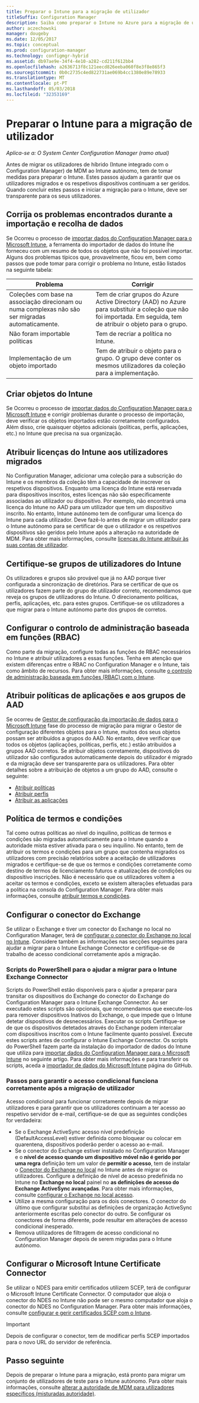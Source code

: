 ```yaml
---
title: Preparar o Intune para a migração de utilizador
titleSuffix: Configuration Manager
description: Saiba como preparar o Intune no Azure para a migração de utilizador de híbrida MDM.
author: aczechowski
manager: dougeby
ms.date: 12/05/2017
ms.topic: conceptual
ms.prod: configuration-manager
ms.technology: configmgr-hybrid
ms.assetid: db97ae9e-34f4-4e10-a282-cd211f612bb4
ms.openlocfilehash: a2636713f8c121eecd826eeba060f8e3f8e865f3
ms.sourcegitcommit: 0b0c2735c4ed822731ae069b4cc1380e89e78933
ms.translationtype: MT
ms.contentlocale: pt-PT
ms.lasthandoff: 05/03/2018
ms.locfileid: "32353169"
---
```

# <a name="prepare-intune-for-user-migration"></a>Preparar o Intune para a migração de utilizador 

*Aplica-se a: O System Center Configuration Manager (ramo atual)*    

Antes de migrar os utilizadores de híbrido (Intune integrado com o Configuration Manager) de MDM ao Intune autónomo, tem de tomar medidas para preparar o Intune. Estes passos ajudam a garantir que os utilizadores migrados e os respetivos dispositivos continuam a ser geridos. Quando concluir estes passos e iniciar a migração para o Intune, deve ser transparente para os seus utilizadores.  

## <a name="fix-issues-found-during-data-collection-and-import"></a>Corrija os problemas encontrados durante a importação e recolha de dados
Se Ocorreu o processo de [importar dados do Configuration Manager para o Microsoft Intune](migrate-import-data.md), a ferramenta do importador de dados do Intune lhe forneceu com um resumo de todos os objetos que não foi possível importar. Alguns dos problemas típicos que, provavelmente, ficou em, bem como passos que pode tomar para corrigir o problema no Intune, estão listados na seguinte tabela: 

|Problema  |Corrigir  |
|---------|---------|
|Coleções com base na associação direcionam ou numa complexas não são ser migradas automaticamente.|Tem de criar grupos do Azure Active Directory (AAD) no Azure para substituir a coleção que não foi importada. Em seguida, tem de atribuir o objeto para o grupo.|
|Não foram importable políticas |Tem de recriar a política no Intune.|
|Implementação de um objeto importado|Tem de atribuir o objeto para o grupo. O grupo deve conter os mesmos utilizadores da coleção para a implementação.|

## <a name="create-intune-objects"></a>Criar objetos do Intune 
Se Ocorreu o processo de [importar dados do Configuration Manager para o Microsoft Intune](migrate-import-data.md) e corrigir problemas durante o processo de importação, deve verificar os objetos importados estão corretamente configurados. Além disso, crie quaisquer objetos adicionais (políticas, perfis, aplicações, etc.) no Intune que precisa na sua organização. 

## <a name="assign-intune-licenses-to-migrated-users"></a>Atribuir licenças do Intune aos utilizadores migrados
No Configuration Manager, adicionar uma coleção para a subscrição do Intune e os membros da coleção têm a capacidade de inscrever os respetivos dispositivos. Enquanto uma licença do Intune está reservada para dispositivos inscritos, estes licenças não são especificamente associadas ao utilizador ou dispositivo. Por exemplo, não encontrará uma licença do Intune no AAD para um utilizador que tem um dispositivo inscrito. No entanto, Intune autónomo tem de configurar uma licença do Intune para cada utilizador. Deve fazê-lo antes de migrar um utilizador para o Intune autónomo para se certificar de que o utilizador e os respetivos dispositivos são geridos pelo Intune após a alteração na autoridade de MDM. Para obter mais informações, consulte [licenças do Intune atribuir às suas contas de utilizador](https://docs.microsoft.com/intune/licenses-assign). 

## <a name="verify-intune-user-groups"></a>Certifique-se grupos de utilizadores do Intune
Os utilizadores e grupos são provável que já no AAD porque tiver configurada a sincronização de diretórios. Para se certificar de que os utilizadores fazem parte do grupo de utilizador correto, recomendamos que reveja os grupos de utilizadores do Intune. O direcionamento políticas, perfis, aplicações, etc. para estes grupos. Certifique-se os utilizadores a que migrar para o Intune autónomo parte dos grupos de corretos. 

## <a name="configure-role-based-administration-control-rbac"></a>Configurar o controlo de administração baseada em funções (RBAC)
Como parte da migração, configure todas as funções de RBAC necessários no Intune e atribuir utilizadores a essas funções. Tenha em atenção que existem diferenças entre o RBAC no Configuration Manager e o Intune, tais como âmbito de recursos. Para obter mais informações, consulte [o controlo de administração baseada em funções (RBAC) com o Intune](https://docs.microsoft.com/intune/role-based-access-control).

## <a name="assign-apps-and-policies-to-aad-groups"></a>Atribuir políticas de aplicações e aos grupos de AAD
Se ocorreu de [Gestor de configuração da importação de dados para o Microsoft Intune](migrate-import-data.md) fase do processo de migração para migrar o Gestor de configuração diferentes objetos para o Intune, muitos dos seus objetos possam ser atribuídos a grupos do AAD. No entanto, deve verificar que todos os objetos (aplicações, políticas, perfis, etc.) estão atribuídos a grupos AAD corretos. Se atribuir objetos corretamente, dispositivos do utilizador são configurados automaticamente depois do utilizador é migrado e da migração deve ser transparente para os utilizadores. Para obter detalhes sobre a atribuição de objetos a um grupo do AAD, consulte o seguinte: 
- [Atribuir políticas](https://docs.microsoft.com/intune/get-started-policies) 
- [Atribuir perfis](https://docs.microsoft.com/intune/device-profile-assign) 
- [Atribuir as aplicações](https://docs.microsoft.com/intune/get-started-apps) 

## <a name="terms-and-conditions-policy"></a>Política de termos e condições
Tal como outras políticas ao nível do inquilino, políticas de termos e condições são migradas automaticamente para o Intune quando a autoridade mista estiver ativada para o seu inquilino.  No entanto, tem de atribuir os termos e condições para um grupo que contenha migrados os utilizadores com precisão relatórios sobre a aceitação de utilizadores migrados e certifique-se de que os termos e condições corretamente como destino de termos de licenciamento futuros e atualizações de condições ou dispositivo inscrições. Não é necessário que os utilizadores voltem a aceitar os termos e condições, exceto se existem alterações efetuadas para a política na consola do Configuration Manager. Para obter mais informações, consulte [atribuir termos e condições](https://docs.microsoft.com/intune/terms-and-conditions-create#assign-terms-and-conditions).

## <a name="configure-the-exchange-connector"></a>Configurar o conector do Exchange
Se utilizar o Exchange e tiver um conector do Exchange no local no Configuration Manager, terá de [configurar o conector do Exchange no local no Intune](https://docs.microsoft.com/intune/exchange-connector-install). Considere também as informações nas secções seguintes para ajudar a migrar para o Intune Exchange Connector e certifique-se de trabalho de acesso condicional corretamente após a migração.

### <a name="powershell-scripts-to-help-you-migrate-to-the-intune-exchange-connector"></a>Scripts do PowerShell para o ajudar a migrar para o Intune Exchange Connector 
Scripts do PowerShell estão disponíveis para o ajudar a preparar para transitar os dispositivos do Exchange do conector do Exchange do Configuration Manager para o Intune Exchange Connector. Ao ser executado estes scripts são opcionais, que recomendamos que execute-los para remover dispositivos Inativos do Exchange, o que impede que o Intune detetar dispositivos de desnecessários. Executar os scripts Certifique-se de que os dispositivos detetados através do Exchange podem intercalar com dispositivos inscritos com o Intune facilmente quanto possível. Execute estes scripts antes de configurar o Intune Exchange Connector. Os scripts do PowerShell fazem parte da instalação do importador de dados do Intune que utiliza para [importar dados do Configuration Manager para o Microsoft Intune](migrate-import-data.md) no seguinte artigo. Para obter mais informações e para transferir os scripts, aceda a [importador de dados do Microsoft Intune](https://github.com/ConfigMgrTools/Intune-Data-Importer) página do GitHub.

### <a name="steps-to-ensure-conditional-access-works-properly-after-user-migration"></a>Passos para garantir o acesso condicional funciona corretamente após a migração de utilizador
Acesso condicional para funcionar corretamente depois de migrar utilizadores e para garantir que os utilizadores continuam a ter acesso ao respetivo servidor de e-mail, certifique-se de que as seguintes condições for verdadeira:
- Se o Exchange ActiveSync acesso nível predefinição (DefaultAccessLevel) estiver definida como bloquear ou colocar em quarentena, dispositivos poderão perder o acesso ao e-mail. 
- Se o conector do Exchange estiver instalado no Configuration Manager e o **nível de acesso quando um dispositivo móvel não é gerido por uma regra** definição tem um valor de **permitir o acesso**, tem de instalar o [ Conector do Exchange no local](https://docs.microsoft.com/intune/conditional-access-exchange-create#configure-exchange-on-premises-access) no Intune antes de migrar os utilizadores. Configure a definição de nível de acesso predefinida no Intune no **Exchange no local** painel no **as definições de acesso do Exchange ActiveSync avançadas**. Para obter mais informações, consulte [configurar o Exchange no local acesso](https://docs.microsoft.com/intune/conditional-access-exchange-create#configure-exchange-on-premises-access).
- Utilize a mesma configuração para os dois conectores. O conector do último que configurar substitui as definições de organização ActiveSync anteriormente escritas pelo conector do outro. Se configurar os conectores de forma diferente, pode resultar em alterações de acesso condicional inesperado.
- Remova utilizadores de filtragem de acesso condicional no Configuration Manager depois de serem migradas para o Intune autónomo.

## <a name="configure-the-microsoft-intune-certificate-connector"></a>Configurar o Microsoft Intune Certificate Connector
Se utilizar o NDES para emitir certificados utilizem SCEP, terá de configurar o Microsoft Intune Certificate Connector. O computador que aloja o conector do NDES no Intune não pode ser o mesmo computador que aloja o conector do NDES no Configuration Manager. Para obter mais informações, consulte [configurar e gerir certificados SCEP com o Intune](https://docs.microsoft.com/en-us/intune/certificates-scep-configure). 

> [!Important]    
> Depois de configurar o conector, tem de modificar perfis SCEP importados para o novo URL do servidor de referência.

## <a name="next-step"></a>Passo seguinte
Depois de preparar o Intune para a migração, está pronto para migrar um conjunto de utilizadores de teste para o Intune autónomo. Para obter mais informações, consulte [alterar a autoridade de MDM para utilizadores específicos (misturadas autoridade)](migrate-mixed-authority.md).


